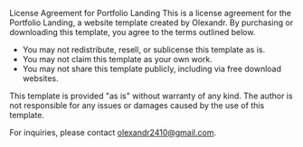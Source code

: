 License Agreement for Portfolio Landing
This is a license agreement for the Portfolio Landing, a website template created by Olexandr. By purchasing or downloading this template, you agree to the terms outlined below.

- You may not redistribute, resell, or sublicense this template as is.
- You may not claim this template as your own work.
- You may not share this template publicly, including via free download websites.

This template is provided "as is" without warranty of any kind. The author is not responsible for any issues or damages caused by the use of this template.

For inquiries, please contact olexandr2410@gmail.com.